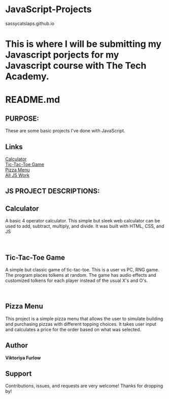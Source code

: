 # JavaScript-Projects
sassycatslaps.github.io

<h1>This is where I will be submitting my Javascript porjects for my Javascript course with The Tech Academy.</h1>


# README.md

<h2>PURPOSE:</h2>

<p>These are some basic projects I've done with JavaScript.</p>

## Links

[Calculator](https://github.com/SassyCatSlaps/JavaScript-Projects/tree/main/Calculator)<br>
[Tic-Tac-Toe Game](https://github.com/SassyCatSlaps/JavaScript-Projects/tree/main/Basic%20JavaScript%20Projects/JS%20Practice/JavaScript%20Projects/TicTacToe)<br>
[Pizza Menu](https://github.com/SassyCatSlaps/JavaScript-Projects/tree/main/Basic%20JavaScript%20Projects/JS%20Practice/JavaScript%20Projects/Pizza_Project)<br>
[All JS Work](https://github.com/SassyCatSlaps/JavaScript-Projects)<br>

<!--  Screenshots | screen shots coming soon -->


## JS PROJECT DESCRIPTIONS:

<h2>Calculator</h2>

<p>A basic 4 operator calculator. This simple but sleek web calculator can be used to add, subtract, multiply, and divide. It was built with HTML, CSS, and JS</p>

<br>

<h2>Tic-Tac-Toe Game</h2>

<p>A simple but classic game of tic-tac-toe. This is a user vs PC, RNG game. The program places tolkens at random. The game has audio effects and customized tolkens for each player instead of the usual X's and O's.</p>

<br>

<h2>Pizza Menu</h2>

<p>This project is a simple pizza menu that allows the user to simulate building and purchasing pizzas with different topping choices. It takes user input and calculates a price for the order based on what was selected.</p>

## Author

**Viktoriya Furlow**

## Support

Contributions, issues, and requests are very welcome!
Thanks for dropping by!
